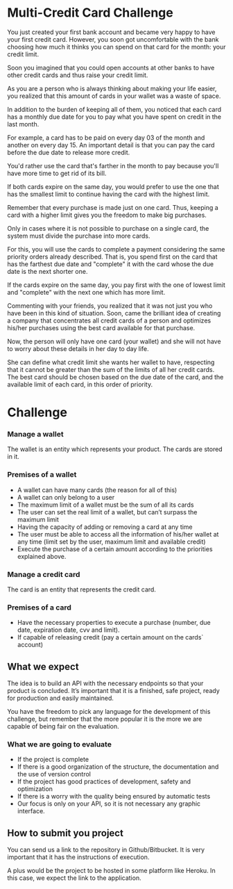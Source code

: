 # Multi-Credit Card Challenge

You just created your first bank account and became very happy to have your first credit card. However, you soon got uncomfortable with the bank choosing how much it thinks you can spend on that card for the month: your credit limit.

Soon you imagined that you could open accounts at other banks to have other credit cards and thus raise your credit limit.

As you are a person who is always thinking about making your life easier, you realized that this amount of cards in your wallet was a waste of space.

In addition to the burden of keeping all of them, you noticed that each card has a monthly due date for you to pay what you have spent on credit in the last month.

For example, a card has to be paid on every day 03 of the month and another on every day 15\. An important detail is that you can pay the card before the due date to release more credit.

You'd rather use the card that's farther in the month to pay because you'll have more time to get rid of its bill.

If both cards expire on the same day, you would prefer to use the one that has the smallest limit to continue having the card with the highest limit.

Remember that every purchase is made just on one card. Thus, keeping a card with a higher limit gives you the freedom to make big purchases.

Only in cases where it is not possible to purchase on a single card, the system must divide the purchase into more cards.

For this, you will use the cards to complete a payment considering the same priority orders already described. That is, you spend first on the card that has the farthest due date and "complete" it with the card whose the due date is the next shorter one.

If the cards expire on the same day, you pay first with the one of lowest limit and "complete" with the next one which has more limit.

Commenting with your friends, you realized that it was not just you who have been in this kind of situation. Soon, came the brilliant idea of creating a company that concentrates all credit cards of a person and optimizes his/her purchases using the best card available for that purchase.

Now, the person will only have one card (your wallet) and she will not have to worry about these details in her day to day life.

She can define what credit limit she wants her wallet to have, respecting that it cannot be greater than the sum of the limits of all her credit cards. The best card should be chosen based on the due date of the card, and the available limit of each card, in this order of priority.

# Challenge

### Manage a wallet

The wallet is an entity which represents your product. The cards are stored in it.

### Premises of a wallet

*   A wallet can have many cards (the reason for all of this)
*   A wallet can only belong to a user
*   The maximum limit of a wallet must be the sum of all its cards
*   The user can set the real limit of a wallet, but can’t surpass the maximum limit
*   Having the capacity of adding or removing a card at any time
*   The user must be able to access all the information of his/her wallet at any time (limit set by the user, maximum limit and available credit)
*   Execute the purchase of a certain amount according to the priorities explained above.

### Manage a credit card

The card is an entity that represents the credit card.

### Premises of a card

*   Have the necessary properties to execute a purchase (number, due date, expiration date, cvv and limit).
*   If capable of releasing credit (pay a certain amount on the cards` account)

## What we expect

The idea is to build an API with the necessary endpoints so that your product is concluded. It’s important that it is a finished, safe project, ready for production and easily maintained.

You have the freedom to pick any language for the development of this challenge, but remember that the more popular it is the more we are capable of being fair on the evaluation.

### What we are going to evaluate

*   If the project is complete
*   If there is a good organization of the structure, the documentation and the use of version control
*   If the project has good practices of development, safety and optimization
*   If there is a worry with the quality being ensured by automatic tests
*   Our focus is only on your API, so it is not necessary any graphic interface.

## How to submit you project

You can send us a link to the repository in Github/Bitbucket. It is very important that it has the instructions of execution.

A plus would be the project to be hosted in some platform like Heroku. In this case, we expect the link to the application.

